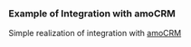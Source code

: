 ### Example of Integration with amoCRM

Simple realization of integration with [amoCRM](https://amocrm.ru)